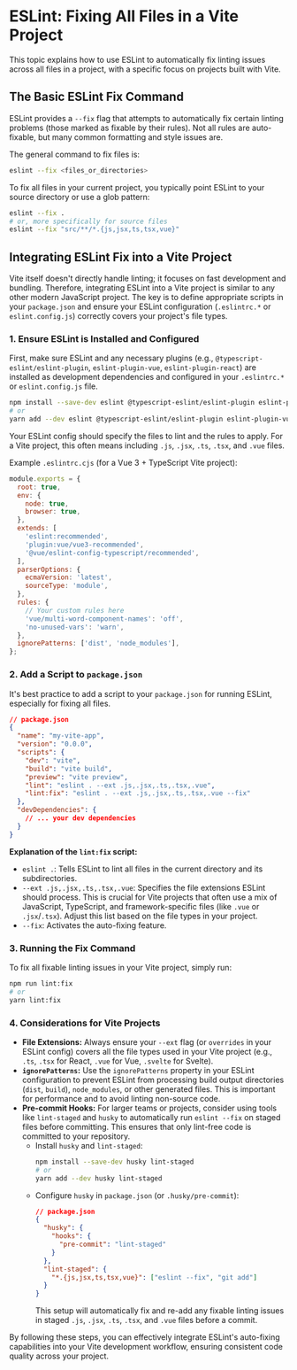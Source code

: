# ESLint: Fixing All Files in a Vite Project

This topic explains how to use ESLint to automatically fix linting issues across all files in a project, with a specific focus on projects built with Vite.

## The Basic ESLint Fix Command

ESLint provides a `--fix` flag that attempts to automatically fix certain linting problems (those marked as fixable by their rules). Not all rules are auto-fixable, but many common formatting and style issues are.

The general command to fix files is:

```bash
eslint --fix <files_or_directories>
```

To fix all files in your current project, you typically point ESLint to your source directory or use a glob pattern:

```bash
eslint --fix .
# or, more specifically for source files
eslint --fix "src/**/*.{js,jsx,ts,tsx,vue}"
```

## Integrating ESLint Fix into a Vite Project

Vite itself doesn't directly handle linting; it focuses on fast development and bundling. Therefore, integrating ESLint into a Vite project is similar to any other modern JavaScript project. The key is to define appropriate scripts in your `package.json` and ensure your ESLint configuration (`.eslintrc.*` or `eslint.config.js`) correctly covers your project's file types.

### 1. Ensure ESLint is Installed and Configured

First, make sure ESLint and any necessary plugins (e.g., `@typescript-eslint/eslint-plugin`, `eslint-plugin-vue`, `eslint-plugin-react`) are installed as development dependencies and configured in your `.eslintrc.*` or `eslint.config.js` file.

```bash
npm install --save-dev eslint @typescript-eslint/eslint-plugin eslint-plugin-vue
# or
yarn add --dev eslint @typescript-eslint/eslint-plugin eslint-plugin-vue
```

Your ESLint config should specify the files to lint and the rules to apply. For a Vite project, this often means including `.js`, `.jsx`, `.ts`, `.tsx`, and `.vue` files.

Example `.eslintrc.cjs` (for a Vue 3 + TypeScript Vite project):

```javascript
module.exports = {
  root: true,
  env: {
    node: true,
    browser: true,
  },
  extends: [
    'eslint:recommended',
    'plugin:vue/vue3-recommended',
    '@vue/eslint-config-typescript/recommended',
  ],
  parserOptions: {
    ecmaVersion: 'latest',
    sourceType: 'module',
  },
  rules: {
    // Your custom rules here
    'vue/multi-word-component-names': 'off',
    'no-unused-vars': 'warn',
  },
  ignorePatterns: ['dist', 'node_modules'],
};
```

### 2. Add a Script to `package.json`

It's best practice to add a script to your `package.json` for running ESLint, especially for fixing all files.

```json
// package.json
{
  "name": "my-vite-app",
  "version": "0.0.0",
  "scripts": {
    "dev": "vite",
    "build": "vite build",
    "preview": "vite preview",
    "lint": "eslint . --ext .js,.jsx,.ts,.tsx,.vue",
    "lint:fix": "eslint . --ext .js,.jsx,.ts,.tsx,.vue --fix"
  },
  "devDependencies": {
    // ... your dev dependencies
  }
}
```

**Explanation of the `lint:fix` script:**
*   `eslint .`: Tells ESLint to lint all files in the current directory and its subdirectories.
*   `--ext .js,.jsx,.ts,.tsx,.vue`: Specifies the file extensions ESLint should process. This is crucial for Vite projects that often use a mix of JavaScript, TypeScript, and framework-specific files (like `.vue` or `.jsx`/`.tsx`). Adjust this list based on the file types in your project.
*   `--fix`: Activates the auto-fixing feature.

### 3. Running the Fix Command

To fix all fixable linting issues in your Vite project, simply run:

```bash
npm run lint:fix
# or
yarn lint:fix
```

### 4. Considerations for Vite Projects

*   **File Extensions:** Always ensure your `--ext` flag (or `overrides` in your ESLint config) covers all the file types used in your Vite project (e.g., `.ts`, `.tsx` for React, `.vue` for Vue, `.svelte` for Svelte).
*   **`ignorePatterns`:** Use the `ignorePatterns` property in your ESLint configuration to prevent ESLint from processing build output directories (`dist`, `build`), `node_modules`, or other generated files. This is important for performance and to avoid linting non-source code.
*   **Pre-commit Hooks:** For larger teams or projects, consider using tools like `lint-staged` and `husky` to automatically run `eslint --fix` on staged files before committing. This ensures that only lint-free code is committed to your repository.
    *   Install `husky` and `lint-staged`:
        ```bash
        npm install --save-dev husky lint-staged
        # or
        yarn add --dev husky lint-staged
        ```
    *   Configure `husky` in `package.json` (or `.husky/pre-commit`):
        ```json
        // package.json
        {
          "husky": {
            "hooks": {
              "pre-commit": "lint-staged"
            }
          },
          "lint-staged": {
            "*.{js,jsx,ts,tsx,vue}": ["eslint --fix", "git add"]
          }
        }
        ```
        This setup will automatically fix and re-add any fixable linting issues in staged `.js`, `.jsx`, `.ts`, `.tsx`, and `.vue` files before a commit.

By following these steps, you can effectively integrate ESLint's auto-fixing capabilities into your Vite development workflow, ensuring consistent code quality across your project.
